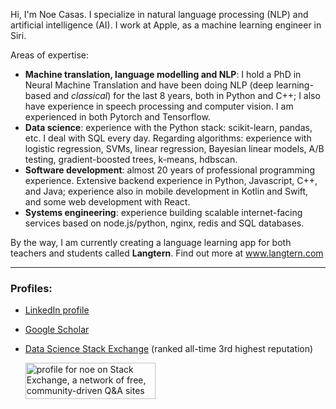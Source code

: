 Hi, I'm Noe Casas. I specialize in natural language processing (NLP) and artificial intelligence (AI). I work at Apple, as a machine learning engineer in Siri.


Areas of expertise:
- **Machine translation, language modelling and NLP**: I hold a PhD in Neural Machine Translation and have been doing NLP (deep learning-based and _classical_) for the last 8 years, both in Python and C++; I also have experience in speech processing and computer vision. I am experienced in both Pytorch and Tensorflow.
- **Data science**: experience with the Python stack: scikit-learn, pandas, etc. I deal with SQL every day. Regarding algorithms: experience with logistic regression, SVMs, linear regression, Bayesian linear models, A/B testing, gradient-boosted trees, k-means, hdbscan.
- **Software development**: almost 20 years of professional programming experience. Extensive backend experience in Python, Javascript, C++, and Java; experience also in mobile development in Kotlin and Swift, and some web development with React. 
- **Systems engineering**: experience building scalable internet-facing services based on node.js/python, nginx, redis and SQL databases.


By the way, I am currently creating a language learning app for both teachers and students called **Langtern**. Find out more at www.langtern.com

---

### Profiles:
* [LinkedIn profile][1]
* [Google Scholar](https://scholar.google.com/citations?user=nCv6b9wAAAAJ)
* [Data Science Stack Exchange](https://datascience.stackexchange.com/users/14675/ncasas) (ranked all-time 3rd highest reputation)

  <a href="https://datascience.stackexchange.com/users/14675/noe?tab=profile"><img src="https://stackexchange.com/users/flair/343021.png" width="208" height="58" alt="profile for noe on Stack Exchange, a network of free, community-driven Q&amp;A sites" title="profile for noe on Stack Exchange, a network of free, community-driven Q&amp;A sites" /></a>

  [1]: https://www.linkedin.com/in/noecasas/
